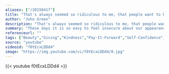 ```yaml
---
aliases: ["/20150417"]
title: "That's always seemed so ridiculous to me, that people want to be around someone because they're pretty. It's like picking your breakfeast cereals based on color instead of taste."
author: "John Green"
description: "That's always seemed so ridiculous to me, that people want to be around someone because they're pretty. It's like picking your breakfeast cereals based on color instead of taste. - John Green quotes from GetInspired365.com"
summary: "These days it is so easy to feel insecure about our appearance. Whether it is because of the mean comment that comes our way or the photoshopped image we see in magazines, it can be so easy to feel self conscious about our body. When was the last time you felt comfortable in your own skin? The purpose of this video is to inspire you to be more comfortable and confident in yourself. Beauty is not about what you don't have, but about being comfortable in your own skin"
referenceurl: ""
tags: ["Beauty","Giving","Kindness","Pay-It-Forward","Self-Confidence",]
source: "youtube"
videoid: "f0tEcxLDDd4"
image: "https://img.youtube.com/vi/f0tEcxLDDd4/0.jpg"
---
```


{{< youtube f0tEcxLDDd4 >}}
